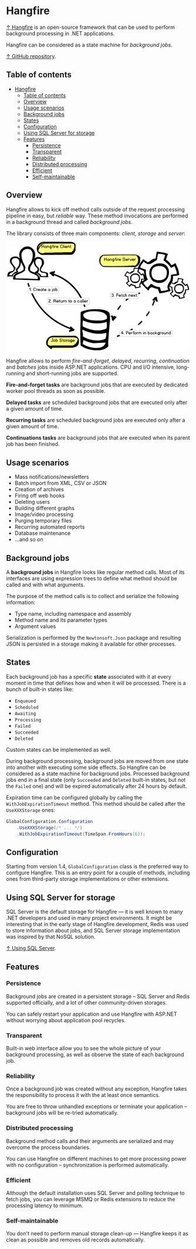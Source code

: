 # Hangfire

[↑ Hangfire](https://www.hangfire.io) is an open-source framework that can be used to perform background processing in .NET applications.

Hangfire can be considered as a state machine for *background jobs*.

[↑ GitHub repository](https://github.com/HangfireIO/Hangfire).

## Table of contents

- [Hangfire](#hangfire)
  - [Table of contents](#table-of-contents)
  - [Overview](#overview)
  - [Usage scenarios](#usage-scenarios)
  - [Background jobs](#background-jobs)
  - [States](#states)
  - [Configuration](#configuration)
  - [Using SQL Server for storage](#using-sql-server-for-storage)
  - [Features](#features)
    - [Persistence](#persistence)
    - [Transparent](#transparent)
    - [Reliability](#reliability)
    - [Distributed processing](#distributed-processing)
    - [Efficient](#efficient)
    - [Self-maintainable](#self-maintainable)

## Overview

Hangfire allows to kick off method calls outside of the request processing pipeline in easy, but *reliable* way. These method invocations are performed in a background thread and called *background jobs*.

The library consists of three main components: *client*, *storage* and *server*:

<img src="hangfire-workflow.webp" width="500px"/>

Hangfire allows to perform *fire-and-forget*, *delayed*, *recurring*, *continuation* and *batches* jobs inside ASP.NET applications. CPU and I/O intensive, long-running and short-running jobs are supported.

**Fire-and-forget tasks** are background jobs that are executed by dedicated worker pool threads as soon as possible.

**Delayed tasks** are scheduled background jobs that are executed only after a given amount of time.

**Recurring tasks** are scheduled background jobs are executed only after a given amount of time.

**Continuations tasks** are background jobs that are executed when its parent job has been finished.

## Usage scenarios

- Mass notifications/newsletters
- Batch import from XML, CSV or JSON
- Creation of archives
- Firing off web hooks
- Deleting users
- Building different graphs
- Image/video processing
- Purging temporary files
- Recurring automated reports
- Database maintenance
- …and so on

## Background jobs

A **background jobs** in Hangfire looks like regular method calls. Most of its interfaces are using expression trees to define what method should be called and with what arguments.

The purpose of the method calls is to collect and serialize the following information:

- Type name, including namespace and assembly
- Method name and its parameter types
- Argument values

Serialization is performed by the `Newtonsoft.Json` package and resulting JSON is persisted in a storage making it available for other processes.

## States

Each background job has a specific **state** associated with it at every moment in time that defines how and when it will be processed. There is a bunch of built-in states like:

- `Enqueued`
- `Scheduled`
- `Awaiting`
- `Processing`
- `Failed`
- `Succeeded`
- `Deleted`

Custom states can be implemented as well.

During background processing, background jobs are moved from one state into another with executing some side effects. So Hangfire can be considered as a state machine for background jobs. Processed background jobs end in a final state (only `Succeeded` and `Deleted` built-in states, but not the `Failed` one) and will be expired automatically after 24 hours by default.

Expiration time can be configured globally by calling the `WithJobExpirationTimeout` method. This method should be called after the `UseXXXStorage` ones:

```csharp
GlobalConfiguration.Configuration
    .UseXXXStorage(/* ... */)
    .WithJobExpirationTimeout(TimeSpan.FromHours(6));
```

## Configuration

Starting from version 1.4, `GlobalConfiguration` class is the preferred way to configure Hangfire. This is an entry point for a couple of methods, including ones from third-party storage implementations or other extensions.

## Using SQL Server for storage

SQL Server is the default storage for Hangfire — it is well known to many .NET developers and used in many project environments. It might be interesting that in the early stage of Hangfire development, Redis was used to store information about jobs, and SQL Server storage implementation was inspired by that NoSQL solution.

[↑ Using SQL Server](https://docs.hangfire.io/en/latest/configuration/using-sql-server.html).

## Features

### Persistence

Background jobs are created in a persistent storage – SQL Server and Redis supported officially, and a lot of other community-driven storages.

You can safely restart your application and use Hangfire with ASP.NET without worrying about application pool recycles.

### Transparent

Built-in web interface allow you to see the whole picture of your background processing, as well as observe the state of each background job.

### Reliability

Once a background job was created without any exception, Hangfire takes the responsibility to process it with the at least once semantics.

You are free to throw unhandled exceptions or terminate your application – background jobs will be re-tried automatically.

### Distributed processing

Background method calls and their arguments are serialized and may overcome the process boundaries.

You can use Hangfire on different machines to get more processing power with no configuration – synchronization is performed automatically.

### Efficient

Although the default installation uses SQL Server and polling technique to fetch jobs, you can leverage MSMQ or Redis extensions to reduce the processing latency to minimum.

### Self-maintainable

You don't need to perform manual storage clean-up — Hangfire keeps it as clean as possible and removes old records automatically.
